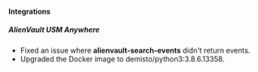 
#### Integrations
##### AlienVault USM Anywhere
- Fixed an issue where **alienvault-search-events** didn't return events.
- Upgraded the Docker image to demisto/python3:3.8.6.13358.